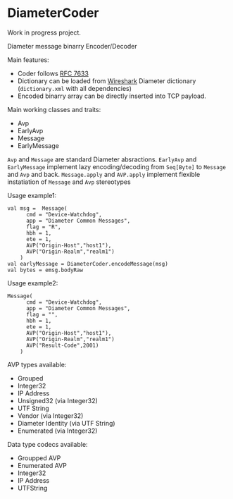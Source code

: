 # DiameterCoder
Work in progress project.

Diameter message binarry Encoder/Decoder

Main features:
* Coder follows [RFC 7633](https://tools.ietf.org/html/rfc6733)
* Dictionary can be loaded from [Wireshark](https://www.wireshark.org/) Diameter dictionary (`dictionary.xml` with all dependencies)
* Encoded binarry array can be directly inserted into TCP payload.

Main working classes and traits:

* Avp
* EarlyAvp 
* Message
* EarlyMessage

`Avp` and `Message` are standard Diameter absractions.
`EarlyAvp` and `EarlyMessage` implement lazy encoding/decoding from `Seq[Byte]` to `Message` and `Avp` and back.
`Message.apply` and `AVP.apply` implement flexible instatiation of `Message` and `Avp` stereotypes

Usage example1:
```
val msg =  Message(
      cmd = "Device-Watchdog",
      app = "Diameter Common Messages",
      flag = "R",
      hbh = 1,
      ete = 1,
      AVP("Origin-Host","host1"),
      AVP("Origin-Realm","realm1")
    )
val earlyMessage = DiameterCoder.encodeMessage(msg)
val bytes = emsg.bodyRaw
```

Usage example2:
```
Message(
      cmd = "Device-Watchdog",
      app = "Diameter Common Messages",
      flag = "",
      hbh = 1,
      ete = 1,
      AVP("Origin-Host","host1"),
      AVP("Origin-Realm","realm1")
      AVP("Result-Code",2001)
    )
```

AVP types available:
* Grouped
* Integer32
* IP Address
* Unsigned32 (via Integer32)
* UTF String
* Vendor (via Integer32)
* Diameter Identity (via UTF String)
* Enumerated (via Integer32)

Data type codecs available:
* Groupped AVP
* Enumerated AVP
* Integer32
* IP Address
* UTFString
